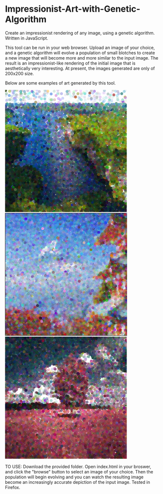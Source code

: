 # Impressionist-Art-with-Genetic-Algorithm
Create an impressionist rendering of any image, using a genetic algorithm. Written in JavaScript.

This tool can be run in your web browser. Upload an image of your choice, and a genetic algorithm will evolve a population of small blotches to create a new image that will become more and more similar to the input image. The result is an impressionist-like rendering of the initial image that is aesthetically very interesting. At present, the images generated are only of 200x200 size.

Below are some examples of art generated by this tool.

![alt text](https://raw.githubusercontent.com/nicholasharris/Impressionist-Art-with-Genetic-Algorithm/master/ga_art_1.png)
![alt text](https://raw.githubusercontent.com/nicholasharris/Impressionist-Art-with-Genetic-Algorithm/master/ga_art_2.png)
![alt text](https://raw.githubusercontent.com/nicholasharris/Impressionist-Art-with-Genetic-Algorithm/master/ga_art_3.png)

TO USE:  Download the provided folder. Open index.html in your broswer, and click the "browse" button to select an image of your choice. Then the population will begin evolving and you can watch the resulting image become an increasingly accurate depiction of the input image. Tested in Firefox.


